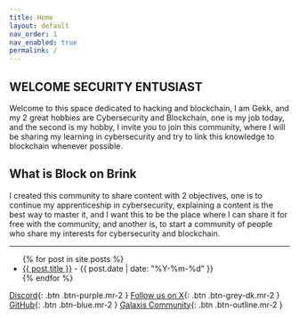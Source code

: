 ```yaml
---
title: Home
layout: default
nav_order: 1
nav_enabled: true
permalink: /
---
```



## WELCOME SECURITY ENTUSIAST

Welcome to this space dedicated to hacking and blockchain, I am Gekk, and my 2 great hobbies are Cybersecurity and Blockchain, one is my job today, and the second is my hobby, I invite you to join this community, where I will be sharing my learning in cybersecurity and try to link this knowledge to blockchain whenever possible.


## What is Block on Brink 

I created this community to share content with 2 objectives, one is to continue my apprenticeship in cybersecurity, explaining a content is the best way to master it, and I want this to be the place where I can share it for free with the community, and another is, to start a community of people who share my interests for cybersecurity and blockchain.


----

<ul>
  {% for post in site.posts %}
    <li>
      <a href="{{ post.url }}">{{ post.title }}</a> - {{ post.date | date: "%Y-%m-%d" }}
    </li>
  {% endfor %}
</ul>

[Discord](https://discord.gg/3HDH5B9uqD){: .btn .btn-purple.mr-2 }
[Follow us on X](https://x.com/blockonbrink){: .btn .btn-grey-dk.mr-2 }
[GitHub](https://github.com/blockonbrink/blockonbrink){: .btn .btn-blue.mr-2 }
[Galaxis Community](https://galaxis-community.com/communities/blockonbrink){: .btn .btn-outline.mr-2 }


